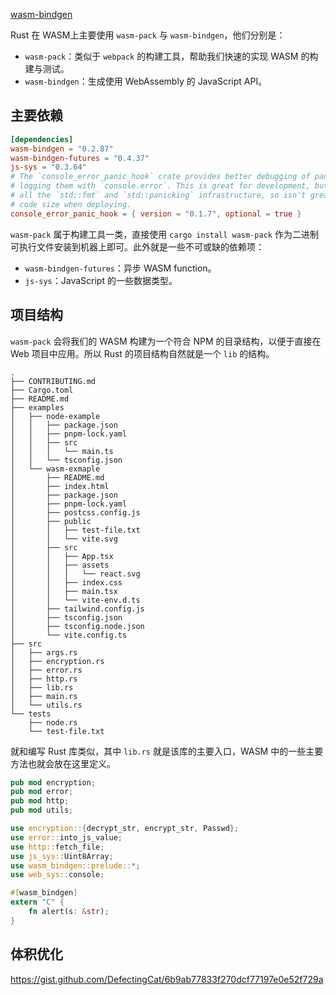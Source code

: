[wasm-bindgen](https://rustwasm.github.io/docs/wasm-bindgen/introduction.html)

Rust 在 WASM上主要使用 `wasm-pack` 与 `wasm-bindgen`，他们分别是：

- `wasm-pack`：类似于 `webpack` 的构建工具，帮助我们快速的实现 WASM 的构建与测试。
- `wasm-bindgen`：生成使用 WebAssembly 的 JavaScript API。

## 主要依赖

```toml
[dependencies]
wasm-bindgen = "0.2.87"
wasm-bindgen-futures = "0.4.37"
js-sys = "0.3.64"
# The `console_error_panic_hook` crate provides better debugging of panics by
# logging them with `console.error`. This is great for development, but requires
# all the `std::fmt` and `std::panicking` infrastructure, so isn't great for
# code size when deploying.
console_error_panic_hook = { version = "0.1.7", optional = true }
```

`wasm-pack` 属于构建工具一类，直接使用 `cargo install wasm-pack` 作为二进制可执行文件安装到机器上即可。此外就是一些不可或缺的依赖项：

- `wasm-bindgen-futures`：异步 WASM function。
- `js-sys`：JavaScript 的一些数据类型。

## 项目结构

`wasm-pack` 会将我们的 WASM 构建为一个符合 NPM 的目录结构，以便于直接在 Web 项目中应用。所以 Rust 的项目结构自然就是一个 `lib` 的结构。

```
.
├── CONTRIBUTING.md
├── Cargo.toml
├── README.md
├── examples
│   ├── node-example
│   │   ├── package.json
│   │   ├── pnpm-lock.yaml
│   │   ├── src
│   │   │   └── main.ts
│   │   └── tsconfig.json
│   └── wasm-exmaple
│       ├── README.md
│       ├── index.html
│       ├── package.json
│       ├── pnpm-lock.yaml
│       ├── postcss.config.js
│       ├── public
│       │   ├── test-file.txt
│       │   └── vite.svg
│       ├── src
│       │   ├── App.tsx
│       │   ├── assets
│       │   │   └── react.svg
│       │   ├── index.css
│       │   ├── main.tsx
│       │   └── vite-env.d.ts
│       ├── tailwind.config.js
│       ├── tsconfig.json
│       ├── tsconfig.node.json
│       └── vite.config.ts
├── src
│   ├── args.rs
│   ├── encryption.rs
│   ├── error.rs
│   ├── http.rs
│   ├── lib.rs
│   ├── main.rs
│   └── utils.rs
└── tests
    ├── node.rs
    └── test-file.txt
```

就和编写 Rust 库类似，其中 `lib.rs` 就是该库的主要入口，WASM 中的一些主要方法也就会放在这里定义。

```rust
pub mod encryption;
pub mod error;
pub mod http;
pub mod utils;

use encryption::{decrypt_str, encrypt_str, Passwd};
use error::into_js_value;
use http::fetch_file;
use js_sys::Uint8Array;
use wasm_bindgen::prelude::*;
use web_sys::console;

#[wasm_bindgen]
extern "C" {
    fn alert(s: &str);
}
```

## 体积优化

https://gist.github.com/DefectingCat/6b9ab77833f270dcf77197e0e52f729a
